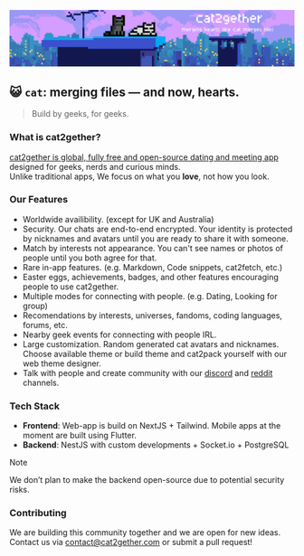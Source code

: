 <p align="center">
<img alt="Banner" src="https://raw.githubusercontent.com/cat2gether/.github/refs/heads/main/cat2getherbanner%2Blights.gif"/>
</p>

## 😺 `cat`: merging files — and now, hearts.

> Build by geeks, for geeks.

### What is cat2gether?  
[cat2gether is global, fully free and open-source dating and meeting app](https://cat2gether.com) designed for geeks, nerds and curious minds.  
Unlike traditional apps, We focus on what you **love**<!-- we love cats -->, not how you look.

### Our Features

- Worldwide availibility. (except for UK and Australia) 
- Security. Our chats are end-to-end encrypted. Your identity is protected by nicknames and avatars until you are ready to share it with someone.
- Match by interests not appearance. You can't see names or photos of people until you both agree for that.  
- Rare in-app features. (e.g. Markdown, Code snippets, cat2fetch, etc.)  
- Easter eggs, achievements, badges, and other features encouraging people to use cat2gether.
- Multiple modes for connecting with people. (e.g. Dating, Looking for group)
- Recomendations by interests, universes, fandoms, coding languages, forums, etc.
- Nearby geek events for connecting with people IRL.
- Large customization. Random generated cat avatars and nicknames. Choose available theme or build theme and cat2pack yourself with our web theme designer.
- Talk with people and create community with our [discord]() and [reddit]() channels.

### Tech Stack

- **Frontend**: Web-app is build on NextJS + Tailwind. Mobile apps at the moment are built using Flutter.
- **Backend**: NestJS with custom developments + Socket.io + PostgreSQL


> [!NOTE]
> We don’t plan to make the backend open-source due to potential security risks.

### Contributing
We are building this community together and we are open for new ideas.
Contact us via [contact@cat2gether.com](mailto:contact@cat2gether.com) or submit a pull request!



